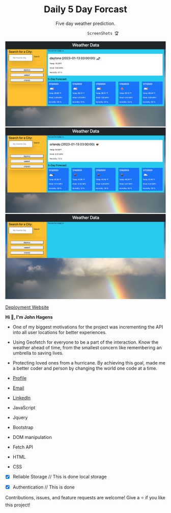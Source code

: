 <h1 align="center">Daily 5 Day Forcast</h1>

<p align="center">Five day weather prediction.</p>

                                        ScreenShots 🏆
![Photo1](/images/Weather1.png)
![Photo2](/images/Weather2.png)
![Photo2](/images/Weather3.png)

[Deployment Website](https://jonjon50.github.io/Daily-5-Day-Forecast/)

**Hi 👋, I'm John Hagens**


- One of my biggest motivations for the project was incrementing the API into all user locations for better experiences. 
- Using Geofetch for everyone to be a part of the interaction. Know the weather ahead of time, from the smallest concern like remembering an umbrella to saving lives. 
- Protecting loved ones from a hurricane. By achieving this goal, made me a better coder and person by changing the world one code at a time.


- [Profile](https://github.com/JonJon50 "_John Hagens_")
- [Email](ginuwine104@gmail.com "Hi!")
- [Linkedln](https://www.linkedin.com/in/john-hagens-55b15212a/ "Welcome")

- JavaScript
- Jquery
- Bootstrap
- DOM manipulation
- Fetch API
- HTML
- CSS

- [x] Reliable Storage // This is done local storage
- [x] Authentication // This is done



Contributions, issues, and feature requests are welcome!
Give a ⭐️ if you like this project!
